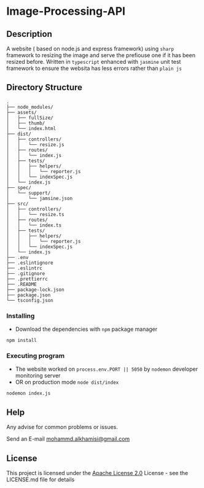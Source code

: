 # Image-Processing-API

## Description
A website ( based on node.js and express framework) using `sharp` framework to resizing the image and serve the prefiouse one if it has been resized before.
Written in `typescript` enhanced with `jasmine` unit test framework to ensure the websita has less errors rather than `plain js`

## Directory Structure

```
.
├── node_modules/
├── assets/
│   ├── fullSize/
│   ├── thumb/
│   └── index.html
├── dist/
│   ├── controllers/
│   │   └── resize.js
│   ├── routes/
│   │   └── index.js
│   ├── tests/
│   │   ├── helpers/
│   │   │   └── reporter.js
│   │   └── indexSpec.js
│   └── index.js
├── spec/
│   └── support/
│       └── jamsine.json
├── src/
│   ├── controllers/
│   │   └── resize.ts
│   ├── routes/
│   │   └── index.ts
│   ├── tests/
│   │   ├── helpers/
│   │   │   └── reporter.js
│   │   └── indexSpec.js
│   └── index.js
├── .env
├── .eslintignore
├── .eslintrc
├── .gitignore
├── .prettierrc
├── .README
├── package-lock.json
├── package.json
└── tsconfig.json
```

### Installing

* Download the dependencies with `npm` package manager
```
npm install
```

### Executing program

* The website worked on `process.env.PORT || 5050` by `nodemon` developer monitoring server
* OR on production mode `node dist/index`
```
nodemon index.js
```

## Help

Any advise for common problems or issues.

Send an E-mail [mohammd.alkhamisi@gmail.com]()

## License

This project is licensed under the [Apache License 2.0](https://github.com/El-khamisi/Image-Processing-API/blob/main/LICENSE.md) License - see the LICENSE.md file for details